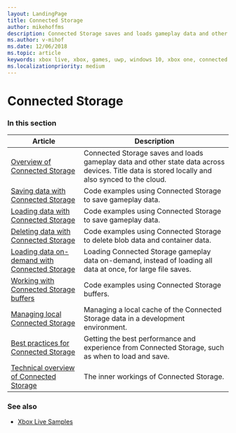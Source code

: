 ```yaml
---
layout: LandingPage
title: Connected Storage
author: mikehoffms
description: Connected Storage saves and loads gameplay data and other state data across devices. Title data is stored locally and also synced to the cloud.
ms.author: v-mihof
ms.date: 12/06/2018
ms.topic: article
keywords: xbox live, xbox, games, uwp, windows 10, xbox one, connected storage
ms.localizationpriority: medium
---
```


# Connected Storage


### In this section

| Article | Description |
|---------|-------------|
| [Overview of Connected Storage](connected-storage-overview.md) | Connected Storage saves and loads gameplay data and other state data across devices. Title data is stored locally and also synced to the cloud. |
| [Saving data with Connected Storage](connected-storage-saving.md) | Code examples using Connected Storage to save gameplay data. |
| [Loading data with Connected Storage](connected-storage-loading.md) | Code examples using Connected Storage to save gameplay data. |
| [Deleting data with Connected Storage](connected-storage-deleting.md) | Code examples using Connected Storage to delete blob data and container data. |
| [Loading data on-demand with Connected Storage](connected-storage-loading-on-demand.md) | Loading Connected Storage gameplay data on-demand, instead of loading all data at once, for large file saves. |
| [Working with Connected Storage buffers](connected-storage-using-buffers.md) | Code examples using Connected Storage buffers. |
| [Managing local Connected Storage](connected-storage-xb-storage.md) | Managing a local cache of the Connected Storage data in a development environment. |
| [Best practices for Connected Storage](connected-storage-best-practices.md) | Getting the best performance and experience from Connected Storage, such as when to load and save. |
| [Technical overview of Connected Storage](connected-storage-technical-overview.md) | The inner workings of Connected Storage. |


### See also

* [Xbox Live Samples](../../api-ref/samples.md)
